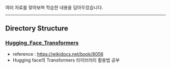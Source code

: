 여러 자료를 찾아보며 학습한 내용을 담아두었습니다.


---

## Directory Structure   

### [Hugging_Face_Transformers](Hugging_Face_Transformers/)  
- reference : https://wikidocs.net/book/8056  
- Hugging face의 Transformers 라이브러리 활용법 공부  






